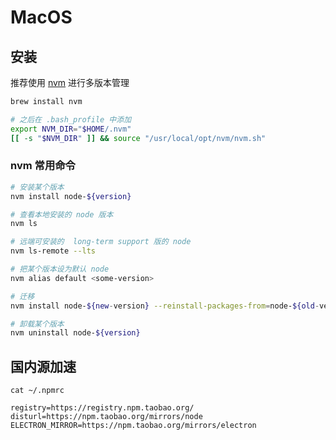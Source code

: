 # MacOS

## 安装

推荐使用 [nvm](https://github.com/creationix/nvm) 进行多版本管理

```sh
brew install nvm

# 之后在 .bash_profile 中添加
export NVM_DIR="$HOME/.nvm"
[[ -s "$NVM_DIR" ]] && source "/usr/local/opt/nvm/nvm.sh"
```

### nvm 常用命令

```sh
# 安装某个版本
nvm install node-${version}

# 查看本地安装的 node 版本
nvm ls

# 远端可安装的  long-term support 版的 node
nvm ls-remote --lts

# 把某个版本设为默认 node
nvm alias default <some-version>

# 迁移
nvm install node-${new-version} --reinstall-packages-from=node-${old-version}

# 卸载某个版本
nvm uninstall node-${version}
```

## 国内源加速

`cat ~/.npmrc`

```
registry=https://registry.npm.taobao.org/
disturl=https://npm.taobao.org/mirrors/node
ELECTRON_MIRROR=https://npm.taobao.org/mirrors/electron
```
